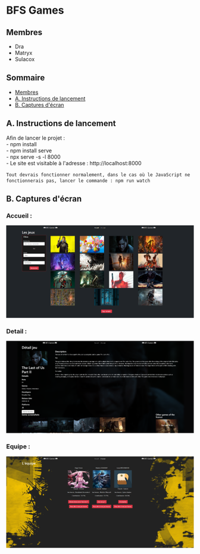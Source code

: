 # BFS Games

## Membres

- Dra
- Matryx
- Sulacox

## Sommaire <!-- omit in toc -->

- [Membres](#membres)
- [A. Instructions de lancement](#a-instructions-de-lancement)
- [B. Captures d'écran](#b-captures-dcran)

## A. Instructions de lancement
Afin de lancer le projet : 
    <br>- npm install
    <br>- npm install serve
    <br>- npx serve -s -l 8000
    <br>- Le site est visitable à l'adresse : http://localhost:8000

    Tout devrais fonctionner normalement, dans le cas où le JavaScript ne fonctionnerais pas, lancer le commande : npm run watch

## B. Captures d'écran

### Accueil : 
<img src="./src/img/presentation-images/accueil.PNG">

### Detail : 
<img src="./src/img/presentation-images/detail.PNG">

### Equipe : 
<img src="./src/img/presentation-images/equipe.PNG">